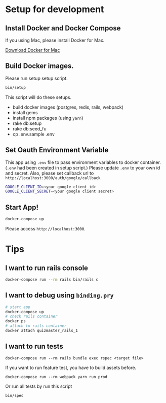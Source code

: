 # Setup for development
## Install Docker and Docker Compose
If you using Mac, please install Docker for Max.

[Download Docker for Mac](https://docs.docker.com/docker-for-mac/install/)

## Build Docker images.
Please run setup setup script.

```bash
bin/setup
```

This script will do these setups.
* build docker images (postgres, redis, rails, webpack)
* install gems
* install npm packages (using `yarn`)
* rake db:setup
* rake db:seed_fu
* cp .env.sample .env

## Set Oauth Environment Variable
This app using `.env` file to pass environment variables to docker container. (`.env` had been created in setup script.)
Please update `.env` to your own id and secret. Also, please set callback url to `http://localhost:3000/auth/google/callback`

```bash
GOOGLE_CLIENT_ID=<your google client id>
GOOGLE_CLIENT_SECRET=<your google client secret>
```

## Start App!
```bash
docker-compose up
```
Please access `http://localhost:3000`.

# Tips
## I want to run rails console
```bash
docker-compose run --rm rails bin/rails c
```
## I want to debug using `binding.pry`
```bash
# start app
docker-compose up
# check rails container
docker ps
# attach to rails container
docker attach quizmaster_rails_1
```
## I want to run tests
```
docker-compose run --rm rails bundle exec rspec <target file>
```

If you want to run feature test, you have to build assets before.
```
docker-compose run --rm webpack yarn run prod
```
Or run all tests by run this script

```
bin/spec
```
